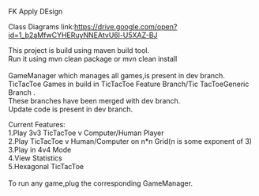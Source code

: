 FK Apply DEsign <br/>

Class Diagrams link:https://drive.google.com/open?id=1_b2aMfwCYHERuyNNEAtvU6l-U5XAZ-BJ

This project is build using maven build tool. <br/>
Run it using mvn clean package or mvn clean install <br/>
 <br/>
GameManager which manages all games,is present in dev branch. <br/>
TicTacToe Games in build in TicTacToe Feature Branch/Tic TacToeGeneric Branch . <br/>
These branches have been merged with dev branch. <br/>
Update code is present in dev branch. <br/>

Current Features: <br/>
1.Play 3v3 TicTacToe v Computer/Human Player <br/>
2.Play TicTacToe v Human/Computer on n*n Grid(n is some exponent of 3) <br/>
3.Play in 4v4 Mode <br/>
4.View Statistics <br/>
5.Hexagonal TicTacToe <br/>
 <br/>
To run any game,plug the corresponding GameManager.

